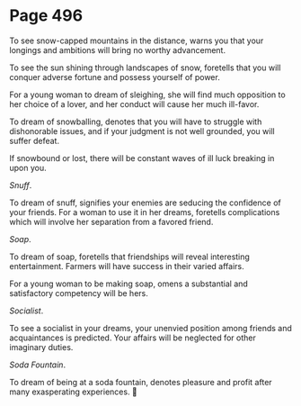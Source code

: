 # Page 496
To see snow-capped mountains in the distance, warns you that your longings
and ambitions will bring no worthy advancement.


To see the sun shining through landscapes of snow, foretells that you
will conquer adverse fortune and possess yourself of power.


For a young woman to dream of sleighing, she will find much opposition
to her choice of a lover, and her conduct will cause her much ill-favor.


To dream of snowballing, denotes that you will have to struggle
with dishonorable issues, and if your judgment is not well grounded,
you will suffer defeat.


If snowbound or lost, there will be constant waves of ill luck breaking
in upon you.


_Snuff_.


To dream of snuff, signifies your enemies are seducing the confidence of
your friends. For a woman to use it in her dreams, foretells complications
which will involve her separation from a favored friend.


_Soap_.


To dream of soap, foretells that friendships will reveal
interesting entertainment. Farmers will have success in
their varied affairs.


For a young woman to be making soap, omens a substantial and satisfactory
competency will be hers.


_Socialist_.


To see a socialist in your dreams, your unenvied position among
friends and acquaintances is predicted. Your affairs will be
neglected for other imaginary duties.


_Soda Fountain_.


To dream of being at a soda fountain, denotes pleasure and profit
after many exasperating experiences.

